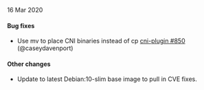 16 Mar 2020

#### Bug fixes

 - Use mv to place CNI binaries instead of cp [cni-plugin #850](https://github.com/projectcalico/cni-plugin/pull/850) (@caseydavenport)

#### Other changes

- Update to latest Debian:10-slim base image to pull in CVE fixes.
